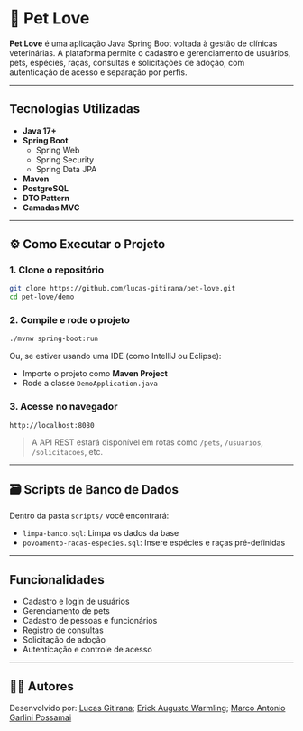 
# 🐾 Pet Love

**Pet Love** é uma aplicação Java Spring Boot voltada à gestão de clínicas veterinárias. A plataforma permite o cadastro e gerenciamento de usuários, pets, espécies, raças, consultas e solicitações de adoção, com autenticação de acesso e separação por perfis.

---

## Tecnologias Utilizadas

- **Java 17+**
- **Spring Boot**
  - Spring Web
  - Spring Security
  - Spring Data JPA
- **Maven**
- **PostgreSQL**
- **DTO Pattern**
- **Camadas MVC**

---

## ⚙️ Como Executar o Projeto

### 1. Clone o repositório

```bash
git clone https://github.com/lucas-gitirana/pet-love.git
cd pet-love/demo
```

### 2. Compile e rode o projeto

```bash
./mvnw spring-boot:run
```

Ou, se estiver usando uma IDE (como IntelliJ ou Eclipse):

- Importe o projeto como **Maven Project**
- Rode a classe `DemoApplication.java`

### 3. Acesse no navegador

```
http://localhost:8080
```

> A API REST estará disponível em rotas como `/pets`, `/usuarios`, `/solicitacoes`, etc.

---

## 🗃️ Scripts de Banco de Dados

Dentro da pasta `scripts/` você encontrará:

- `limpa-banco.sql`: Limpa os dados da base
- `povoamento-racas-especies.sql`: Insere espécies e raças pré-definidas

---

## Funcionalidades

- Cadastro e login de usuários
- Gerenciamento de pets
- Cadastro de pessoas e funcionários
- Registro de consultas
- Solicitação de adoção
- Autenticação e controle de acesso

---

## 👨‍💻 Autores

Desenvolvido por: 
[Lucas Gitirana](https://github.com/lucas-gitirana); [Erick Augusto Warmling](https://github.com/lucas-gitirana); [Marco Antonio Garlini Possamai](https://github.com/MarcoPossamai)
